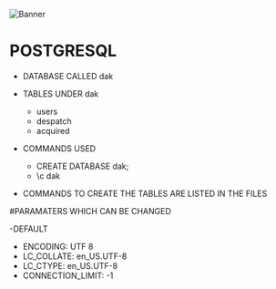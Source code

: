 ![Banner](https://img.icons8.com/?size=100&id=Pv4IGT0TSpt8&format=png&color=000000)
# POSTGRESQL 

- DATABASE CALLED dak
- TABLES UNDER dak
  - users
  - despatch
  - acquired
    
- COMMANDS USED
  - CREATE DATABASE dak;
  - \c dak

- COMMANDS TO CREATE THE TABLES ARE LISTED IN THE FILES

#PARAMATERS WHICH CAN BE CHANGED 

-DEFAULT

  - ENCODING: UTF 8
  - LC_COLLATE: en_US.UTF-8
  - LC_CTYPE: en_US.UTF-8
  - CONNECTION_LIMIT: -1
    
